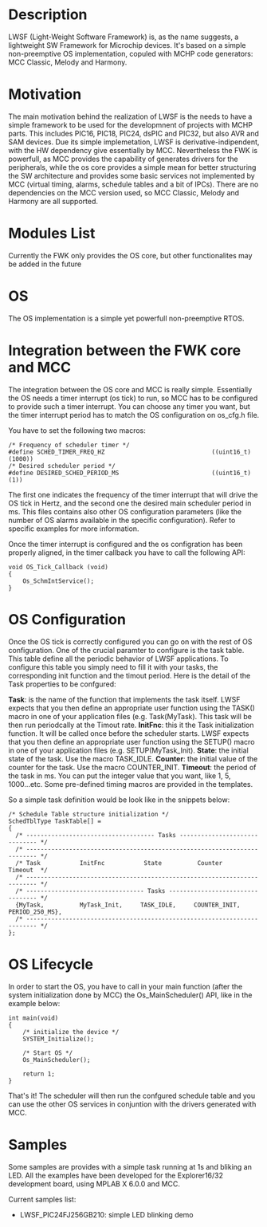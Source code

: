 # Description
LWSF (Light-Weight Software Framework) is, as the name suggests, a lightweight SW Framework for Microchip devices. It's based on a simple non-preemptive OS implementation, copuled with MCHP code generators: MCC Classic, Melody and Harmony.

# Motivation
The main motivation behind the realization of LWSF is the needs to have a simple framework to be used for the developmnent of projects with MCHP parts. This includes PIC16, PIC18, PIC24, dsPIC and PIC32, but also AVR and SAM devices. Due its simple implemetation, LWSF is derivative-indipendent, with the HW dependency give essentially by MCC. Nevertheless the FWK is powerfull, as MCC provides the capability of generates drivers for the peripherals, while the os core provides a simple mean for better structuring the SW architecture and provides some basic services not implemented by MCC (virtual timing, alarms, schedule tables and a bit of IPCs). There are no dependencies on the MCC version used, so MCC Classic, Melody and Harmony are all supported. 

# Modules List
Currently the FWK only provides the OS core, but other functionalites may be added in the future

# OS
The OS implementation is a simple yet powerfull non-preemptive RTOS. 

# Integration between the FWK core and MCC
The integration between the OS core and MCC is really simple. Essentially the OS needs a timer interrupt (os tick) to run, so MCC has to be configured to provide such a timer interrupt. You can choose any timer you want, but the timer interrupt period has to match the OS configuration on os_cfg.h file. 

You have to set the following two macros:

```
/* Frequency of scheduler timer */
#define SCHED_TIMER_FREQ_HZ                              ((uint16_t)(1000))
/* Desired scheduler period */
#define DESIRED_SCHED_PERIOD_MS                          ((uint16_t)(1))
```

The first one indicates the frequency of the timer interrupt that will drive the OS tick in Hertz, and the second one the desired main scheduler period in ms. This files contains also other OS configuration parameters (like the number of OS alarms available in the specific configuration). Refer to specific examples for more information.

Once the timer interrupt is configured and the os configration has been properly aligned, in the timer callback you have to call the following API:

```
void OS_Tick_Callback (void)
{
    Os_SchmIntService();
}
```

# OS Configuration
Once the OS tick is correctly configured you can go on with the rest of OS configuration. One of the crucial paramter to configure is the task table. This table define all the periodic behavior of LWSF applications. To configure this table you simply need to fill it with your tasks, the corresponding init function and the timout period. Here is the detail of the Task properties to be confgured:

**Task**: is the name of the function that implements the task itself. LWSF expects that you then define an appropriate user function using the TASK() macro in one of your application files (e.g. Task(MyTask). This task will be then run periodcally at the Timout rate.
**InitFnc**: this it the Task initialization function. It will be called once before the scheduler starts. LWSF expects that you then define an appropriate user function using the SETUP() macro in one of your application files (e.g. SETUP(MyTask_Init). 
**State**: the initial state of the task. Use the macro TASK_IDLE.
**Counter**: the initial value of the counter for the task. Use the macro COUNTER_INIT.
**Timeout**: the period of the task in ms. You can put the integer value that you want, like 1, 5, 1000...etc. Some pre-defined timing macros are provided in the templates.

So a simple task definition would be look like in the snippets below:

```
/* Schedule Table structure initialization */
SchedTblType TaskTable[] =
{
  /* ------------------------------------ Tasks ------------------------------ */ 
  /* ------------------------------------------------------------------------- */
  /* Task           InitFnc           State          Counter          Timeout  */
  /* ------------------------------------------------------------------------- */   
  /* --------------------------------- Tasks --------------------------------- */   
  {MyTask,          MyTask_Init,     TASK_IDLE,     COUNTER_INIT,    PERIOD_250_MS}, 
  /* ------------------------------------------------------------------------- */
};
```
# OS Lifecycle
In order to start the OS, you have to call in your main function (after the system initialization done by MCC) the Os_MainScheduler() API, like in the example below:

```
int main(void)
{
    /* initialize the device */
    SYSTEM_Initialize();
    
    /* Start OS */
    Os_MainScheduler();

    return 1;
}
```

That's it! The scheduler will then run the confgured schedule table and you can use the other OS services in conjuntion with the drivers generated with MCC.

# Samples
Some samples are provides with a simple task running at 1s and bliking an LED. All the examples have been developed for the Explorer16/32 development board, using MPLAB X 6.0.0 and MCC.

Current samples list:
- LWSF_PIC24FJ256GB210: simple LED blinking demo
